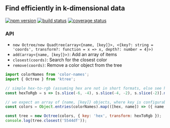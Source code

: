 ## Find efficiently in k-dimensional data

[![npm version][npm-image]][npm-url]
[![build status][travis-image]][travis-url]
[![coverage status][codecov-image]][codecov-url]

### API

- `new Octree/new Quadtree(array<{name, [key]}>, <{key?: string = 'coords', transform?: function = x => x, depth?: number = 4}>)`
- `add(array<{name, [key]}>)`: Add an array of items
- `closest(coords)`: Search for the closest color
- `remove(coords)`: Remove a color object from the tree

```js
import colorNames from 'color-names';
import { Octree } from 'ktree';

// simple hex-to-rgb (assuming hex are not in short formats, else see https://unpkg.com/color-tf/hexToRgb.js)
const hexToRgb = s => [s.slice(-6, -4), s.slice(-4, -2), s.slice(-2)].map(x => parseInt(x, 16));

// we expect an array of {name, [key]} objects, where key is configurable
const colors = Object.entries(colorNames).map(([hex, name]) => ({ name, hex }));

const tree = new Octree(colors, { key: 'hex', transform: hexToRgb });
console.log(tree.closest('5544df'));
```

[npm-image]: https://img.shields.io/npm/v/ktree.svg?style=flat-square
[npm-url]: https://www.npmjs.com/package/ktree
[travis-image]: https://img.shields.io/travis/caub/ktree.svg?style=flat-square
[travis-url]: https://travis-ci.org/caub/ktree
[codecov-image]: https://img.shields.io/codecov/c/github/caub/ktree.svg?style=flat-square
[codecov-url]: https://codecov.io/gh/caub/ktree